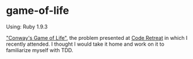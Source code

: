 game-of-life
============
Using: Ruby 1.9.3

<a href="http://en.wikipedia.org/wiki/Conway's_Game_of_Life">"Conway's Game of Life"</a>, the problem presented at <a href="http://coderetreat.org/">Code Retreat</a> in which I recently attended. I thought I would take it home and work on it to familiarize myself with TDD.  
